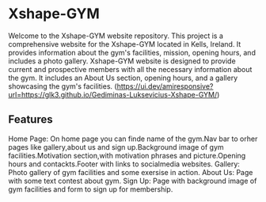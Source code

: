 # Xshape-GYM
Welcome to the Xshape-GYM website repository. This project is a comprehensive website for the Xshape-GYM located in Kells, Ireland. It provides information about the gym's facilities, mission, opening hours, and includes a photo gallery.
Xshape-GYM website is designed to provide current and prospective members with all the necessary information about the gym. It includes an About Us section, opening hours, and a gallery showcasing the gym's facilities.
(https://ui.dev/amiresponsive?url=https://glk3.github.io/Gediminas-Luksevicius-Xshape-GYM/)

## Features
Home Page: On home page you can finde name of the gym.Nav bar to orher pages like gallery,about us and sign up.Background image of gym facilities.Motivation section,with motivation phrases and picture.Opening hours and contackts.Footer with links to socialmedia websites.
Gallery: Photo gallery of gym facilities and some exersise in action.
About Us: Page with some text contest about gym.
Sign Up: Page with background image of gym facilities and form to sign up for membership.